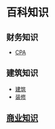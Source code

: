 # 百科知识

## 财务知识
- [CPA](./accounting/CPA.md)

## 建筑知识
- [建筑](./building/建筑.md)
- [装修](./building/装修.md)

## [商业知识](./business/business.md)